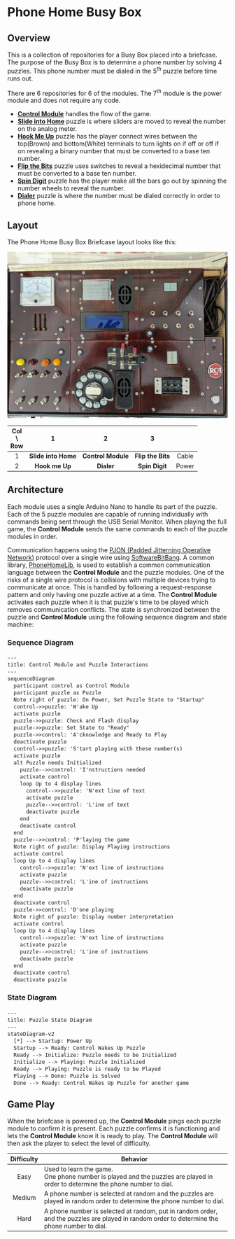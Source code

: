 # Phone Home Busy Box


## Overview

This is a collection of repositories for a Busy Box placed into a briefcase. The purpose of the Busy Box is to determine a phone number by solving 4 puzzles. This phone number must be dialed in the 5<sup>th</sup> puzzle before time runs out.

There are 6 repositories for 6 of the modules. The 7<sup>th</sup> module is the power module and does not require any code.

- [**Control Module**](Controller) handles the flow of the game.
- [**Slide into Home**](Slider) puzzle is where sliders are moved to reveal the number on the analog meter.
- [**Hook Me Up**](ConnectWires) puzzle has the player connect wires between the top(Brown) and bottom(White) terminals to turn lights on if off or off if on revealing a binary number that must be converted to a base ten number.
- [**Flip the Bits**](FlipBits) puzzle uses switches to reveal a hexidecimal number that must be converted to a base ten number.
- [**Spin Digit**](SpinDigit) puzzle has the player make all the bars go out by spinning the number wheels to reveal the number.
- [**Dialer**](DialerPuzzle) puzzle is where the number must be dialed correctly in order to phone home.



## Layout

The Phone Home Busy Box Briefcase layout looks like this:

![Picture of the Phone Home Busy Box Briefcase with all the Modules installed](images/Briefcase_Modules.jpg)


| Col<br>\\<br>Row | 1 | 2 | 3 |   |
| :---: | :---: | :---: | :---: | :---: |
| 1 | **Slide into Home** | **Control Module** | **Flip the Bits** | Cable |
| 2 | **Hook me Up** | **Dialer** | **Spin Digit** | Power |


## Architecture

Each module uses a single Arduino Nano to handle its part of the puzzle. Each of the 5 puzzle modules are capable of running individually with commands being sent through the USB Serial Monitor. When playing the full game, the **Control Module** sends the same commands to each of the puzzle modules in order.

Communication happens using the [PJON \(Padded Jitterning Operative Network\)](https://github.com/gioblu/PJON) protocol over a single wire using [SoftwareBitBang](https://github.com/gioblu/PJON/tree/master/src/strategies/SoftwareBitBang). A common library, [PhoneHomeLib](PhoneHomeLib), is used to establish a common communication language between the **Control Module** and the puzzle modules.
One of the risks of a single wire protocol is collisions with multiple devices trying to communicate at once. This is handled by following a request-response pattern and only having one puzzle active at a time. The **Control Module** activates each puzzle when it is that puzzle's time to be played which removes communication conflicts. The state is synchronized between the puzzle and **Control Module** using the following sequence diagram and state machine:

### Sequence Diagram
```mermaid
---
title: Control Module and Puzzle Interactions
---
sequenceDiagram
  participant control as Control Module
  participant puzzle as Puzzle
  Note right of puzzle: On Power, Set Puzzle State to "Startup"
  control->>puzzle: 'W'ake Up
  activate puzzle
  puzzle->>puzzle: Check and Flash display
  puzzle->>puzzle: Set State to "Ready"
  puzzle->>control: 'A'cknowledge and Ready to Play
  deactivate puzzle
  control->>puzzle: 'S'tart playing with these number(s)
  activate puzzle
  alt Puzzle needs Initialized
    puzzle-->>control: 'I'nstructions needed
    activate control
    loop Up to 4 display lines
      control-->>puzzle: 'N'ext line of text
      activate puzzle
      puzzle-->>control: 'L'ine of text
      deactivate puzzle
    end
    deactivate control
  end
  puzzle-->>control: 'P'laying the game
  Note right of puzzle: Display Playing instructions
  activate control
  loop Up to 4 display lines
    control-->>puzzle: 'N'ext line of instructions
    activate puzzle
    puzzle-->>control: 'L'ine of instructions
    deactivate puzzle
  end
  deactivate control
  puzzle->>control: 'D'one playing
  Note right of puzzle: Display number interpretation
  activate control
  loop Up to 4 display lines
    control-->>puzzle: 'N'ext line of instructions
    activate puzzle
    puzzle-->>control: 'L'ine of instructions
    deactivate puzzle
  end
  deactivate control
  deactivate puzzle
```


### State Diagram
```mermaid
---
title: Puzzle State Diagram
---
stateDiagram-v2
  [*] --> Startup: Power Up
  Startup --> Ready: Control Wakes Up Puzzle
  Ready --> Initialize: Puzzle needs to be Initialized
  Initialize --> Playing: Puzzle Initialized
  Ready --> Playing: Puzzle is ready to be Played
  Playing --> Done: Puzzle is Solved
  Done --> Ready: Control Wakes Up Puzzle for another game
```


## Game Play

When the briefcase is powered up, the **Control Module** pings each puzzle module to confirm it is present. Each puzzle confirms it is functioning and lets the **Control Module** know it is ready to play. The **Control Module** will then ask the player to select the level of difficulty.


| Difficulty | Behavior |
| :---: | --- |
| Easy | Used to learn the game.<br>One phone number is played and the puzzles are played in order to determine the phone number to dial. |
| Medium | A phone number is selected at random and the puzzles are played in random order to determine the phone number to dial. |
| Hard | A phone number is selected at random, put in random order, and the puzzles are played in random order to determine the phone number to dial. |


